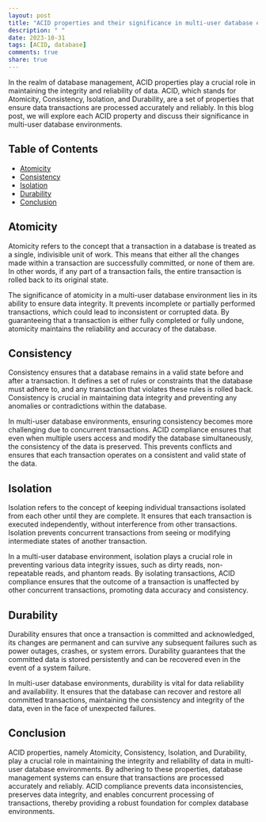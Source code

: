 ```yaml
---
layout: post
title: "ACID properties and their significance in multi-user database environments"
description: " "
date: 2023-10-31
tags: [ACID, database]
comments: true
share: true
---
```


In the realm of database management, ACID properties play a crucial role in maintaining the integrity and reliability of data. ACID, which stands for Atomicity, Consistency, Isolation, and Durability, are a set of properties that ensure data transactions are processed accurately and reliably. In this blog post, we will explore each ACID property and discuss their significance in multi-user database environments.

## Table of Contents
- [Atomicity](#atomicity)
- [Consistency](#consistency)
- [Isolation](#isolation)
- [Durability](#durability)
- [Conclusion](#conclusion)

## Atomicity
Atomicity refers to the concept that a transaction in a database is treated as a single, indivisible unit of work. This means that either all the changes made within a transaction are successfully committed, or none of them are. In other words, if any part of a transaction fails, the entire transaction is rolled back to its original state.

The significance of atomicity in a multi-user database environment lies in its ability to ensure data integrity. It prevents incomplete or partially performed transactions, which could lead to inconsistent or corrupted data. By guaranteeing that a transaction is either fully completed or fully undone, atomicity maintains the reliability and accuracy of the database.

## Consistency
Consistency ensures that a database remains in a valid state before and after a transaction. It defines a set of rules or constraints that the database must adhere to, and any transaction that violates these rules is rolled back. Consistency is crucial in maintaining data integrity and preventing any anomalies or contradictions within the database.

In multi-user database environments, ensuring consistency becomes more challenging due to concurrent transactions. ACID compliance ensures that even when multiple users access and modify the database simultaneously, the consistency of the data is preserved. This prevents conflicts and ensures that each transaction operates on a consistent and valid state of the data.

## Isolation
Isolation refers to the concept of keeping individual transactions isolated from each other until they are complete. It ensures that each transaction is executed independently, without interference from other transactions. Isolation prevents concurrent transactions from seeing or modifying intermediate states of another transaction.

In a multi-user database environment, isolation plays a crucial role in preventing various data integrity issues, such as dirty reads, non-repeatable reads, and phantom reads. By isolating transactions, ACID compliance ensures that the outcome of a transaction is unaffected by other concurrent transactions, promoting data accuracy and consistency.

## Durability
Durability ensures that once a transaction is committed and acknowledged, its changes are permanent and can survive any subsequent failures such as power outages, crashes, or system errors. Durability guarantees that the committed data is stored persistently and can be recovered even in the event of a system failure.

In multi-user database environments, durability is vital for data reliability and availability. It ensures that the database can recover and restore all committed transactions, maintaining the consistency and integrity of the data, even in the face of unexpected failures.

## Conclusion
ACID properties, namely Atomicity, Consistency, Isolation, and Durability, play a crucial role in maintaining the integrity and reliability of data in multi-user database environments. By adhering to these properties, database management systems can ensure that transactions are processed accurately and reliably. ACID compliance prevents data inconsistencies, preserves data integrity, and enables concurrent processing of transactions, thereby providing a robust foundation for complex database environments.

<!-- Important Hashtags: #ACID #database -->